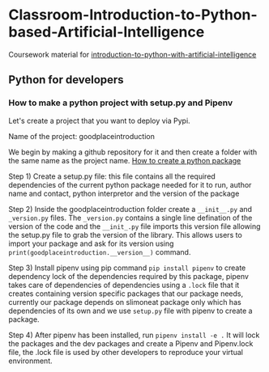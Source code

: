 # Classroom-Introduction-to-Python-based-Artificial-Intelligence
Coursework material for [introduction-to-python-with-artificial-intelligence](https://kapoorlabs.org/product/introduction-to-python-with-artificial-intelligence/)

## Python for developers
### How to make a python project with setup.py and Pipenv
Let's create a project that you want to deploy via Pypi. 

Name of the project: goodplaceintroduction 

We begin by making a github repository for it and then create a folder with the same name as the project name. [How to create a python package](https://github.com/Kapoorlabs-paris/goodplaceintroduction)

Step 1) Create a setup.py file: this file contains all the required dependencies of the current python package needed for it to run, author name and contact, python interpretor and the version of the package

Step 2) Inside the goodplaceintroduction folder create a `__init__.py` and `_version.py` files. The `_version.py` contains a single line defination of the version of the code and the `__init_.py` file imports this version file allowing the setup.py file to grab the version of the library. This allows users to import your package and ask for its version using `print(goodplaceintroduction.__version__)` command.

Step 3) Install pipenv using pip command `pip install pipenv` to create dependency lock of the dependencies required by this package, pipenv takes care of dependencies of dependencies using a `.lock` file that it creates containing version specific packages that our package needs, currently our package depends on slimoneat package only which has dependencies of its own and we use `setup.py` file with pipenv to create a package.

Step 4) After pipenv has been installed, run `pipenv install -e .` It will lock the packages and the dev packages and create a Pipenv and Pipenv.lock file, the .lock file is used by other developers to reproduce your virtual environment.


